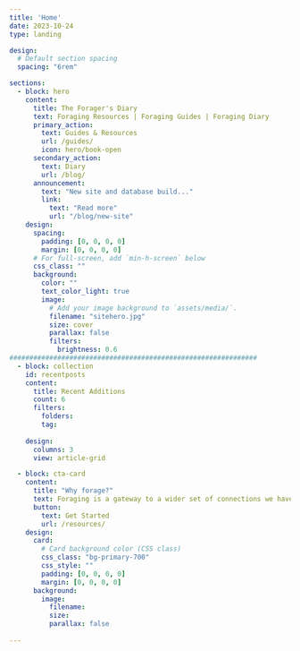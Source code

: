 ```yaml
---
title: 'Home'
date: 2023-10-24
type: landing

design:
  # Default section spacing
  spacing: "6rem"

sections:
  - block: hero
    content:
      title: The Forager's Diary
      text: Foraging Resources | Foraging Guides | Foraging Diary
      primary_action:
        text: Guides & Resources
        url: /guides/
        icon: hero/book-open
      secondary_action:
        text: Diary
        url: /blog/
      announcement:
        text: "New site and database build..."
        link:
          text: "Read more"
          url: "/blog/new-site"
    design:
      spacing:
        padding: [0, 0, 0, 0]
        margin: [0, 0, 0, 0]
      # For full-screen, add `min-h-screen` below
      css_class: ""
      background:
        color: ""
        text_color_light: true
        image:
          # Add your image background to `assets/media/`.
          filename: "sitehero.jpg"
          size: cover
          parallax: false
          filters:
            brightness: 0.6
##############################################################
  - block: collection
    id: recentposts
    content:
      title: Recent Additions
      count: 6
      filters: 
        folders:
        tag:
        
    design:
      columns: 3
      view: article-grid

  - block: cta-card
    content:
      title: "Why forage?"
      text: Foraging is a gateway to a wider set of connections we have all but lost. It leads us gently to once more becoming active participants within the natural world, quietly and subtly reconnecting us to the rhythms we have become deafened too. It helps brings meaning and purpose to life by rooting us firmly back within nature. 
      button:
        text: Get Started
        url: /resources/
    design:
      card:
        # Card background color (CSS class)
        css_class: "bg-primary-700"
        css_style: ""
        padding: [0, 0, 0, 0]
        margin: [0, 0, 0, 0]
      background:
        image:
          filename: 
          size: 
          parallax: false
        
---
```

